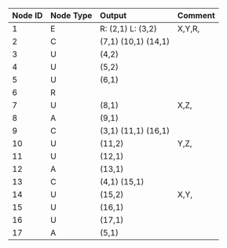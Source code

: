 Node ID | Node Type | Output | Comment
:------ | :-------- | :----- | :------
1	| E | R: (2,1) L: (3,2) | X,Y,R,
2	| C | (7,1) (10,1) (14,1) | 
3	| U | (4,2) | 
4	| U | (5,2) | 
5	| U | (6,1) | 
6	| R | | 
7	| U | (8,1) | X,Z,
8	| A | (9,1) | 
9	| C | (3,1) (11,1) (16,1) | 
10	| U | (11,2) | Y,Z,
11	| U | (12,1) | 
12	| A | (13,1) | 
13	| C | (4,1) (15,1) | 
14	| U | (15,2) | X,Y,
15	| U | (16,1) | 
16	| U | (17,1) | 
17	| A | (5,1) | 
